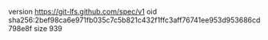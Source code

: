 version https://git-lfs.github.com/spec/v1
oid sha256:2bef98ca6e971fb035c7c5b821c432f1ffc3aff76741ee953d953686cd798e8f
size 939
